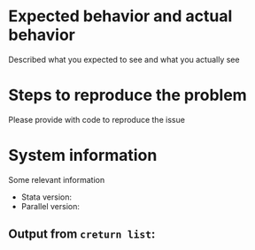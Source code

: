 # Expected behavior and actual behavior

Described what you expected to see and what you actually see

# Steps to reproduce the problem

Please provide with code to reproduce the issue

# System information

Some relevant information

* Stata version:
* Parallel version:

## Output from `creturn list`:
